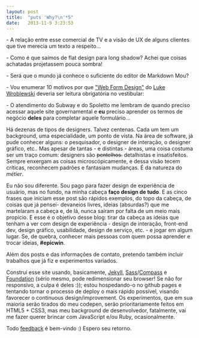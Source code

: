 ```yaml
---
layout: post
title:  "puts 'Why?\n'*5"
date:   2013-11-9 3:23:53
---
```


\- A relação entre esse comercial de TV e a visão de UX de alguns clientes que tive merecia um texto a respeito...

\- Como é que saímos de flat design para long shadow? Achei que coisas achatadas projetassem pouca sombra!

\- Será que o mundo já conhece o suficiente do editor de Markdown Mou?

\- Vou enumerar 10 motivos por que ["Web Form Design"](http://www.lukew.com/resources/web_form_design.asp) do [Luke Wroblewski](http://www.lukew.com/) deveria ser leitura obrigatória no vestibular:

\- O atendimento do Subway e do Spoletto me lembram de quando preciso acessar aquele site governamental e **eu** preciso aprender os termos de negócio **deles** para completar aquele formulário...

Há dezenas de tipos de designers. Talvez centenas. Cada um tem um background, uma especialidade, um ponto de vista. Na área de software, já pude conhecer alguns: o pesquisador, o designer de interação, o designer gráfico, etc.. Mas apesar de tantas - e distintas - áreas, uma coisa costuma ser um traço comum: designers são ~~pentelhos.~~ detalhistas e insatisfeitos. Sempre enxergam as coisas microscópicamente, e dessa visão tecem críticas, reconhecem padrões e fantasiam mudanças. É da natureza do *métier*.

Eu não sou diferente. Sou pago para fazer design de experiência de usuário, mas no fundo, na minha cabeça **faço design de tudo**. E as cinco frases que iniciam esse post são rápidos exemplos, do topo da cabeça, de coisas que já pensei- devaneios livres, ideias (absurdas?) que me martelaram a cabeça e, de lá, nunca saíram por falta de um meio mais propício. E esse é o objetivo desse blog: tirar da cabeça as ideias que tenham a ver com design de experiência - design de interação, front-end dev, design gráfico, usabilidade, design de serviço, etc. -  e jogar em algum lugar. Se, de quebra, conhecer mais pessoas com quem possa aprender e trocar ideias, **#epicwin**. 

Além dos posts e das informações de contato, pretendo também incluir trabalhos que já fiz e experimentos variados.

Construí esse site usando, basicamente, [Jekyll](http://jekyllrb.com/), [Sass](http://sass-lang.com/)/[Compass](http://compass-style.org/) e [Foundation](http://foundation.zurb.com/) (sério mesmo, pode redimensionar seu browser! Se não for responsivo, a culpa é deles :)); estou hospedando-o no github pages e tentando tornar o processo de deploy o mais rápido possível, visando favorecer o continuous design/improvement. Os experimentos, que em sua maioria serão tirados do meu codepen, serão prioritariamente feitos em HTML5 + CSS3, mas meu background de desenvolvedor, fatalmente, vai me fazer querer brincar com JavaScript e/ou Ruby, ocasionalmente.

Todo [feedback](https://mail.google.com/mail?view=cm&tf=0&to=gabriel@albo.com.br) é bem-vindo :) Espero seu retorno. 